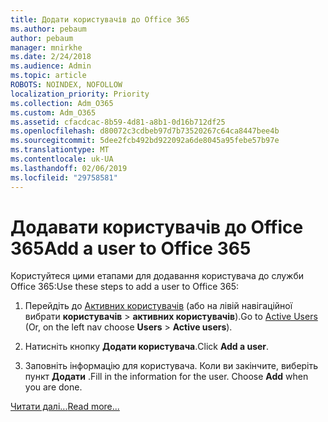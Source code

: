 ```yaml
---
title: Додати користувачів до Office 365
ms.author: pebaum
author: pebaum
manager: mnirkhe
ms.date: 2/24/2018
ms.audience: Admin
ms.topic: article
ROBOTS: NOINDEX, NOFOLLOW
localization_priority: Priority
ms.collection: Adm_O365
ms.custom: Adm_O365
ms.assetid: cfacdcac-8b59-4d81-a8b1-0d16b712df25
ms.openlocfilehash: d80072c3cdbeb97d7b73520267c64ca8447bee4b
ms.sourcegitcommit: 5dee2fcb492bd922092a6de8045a95febe57b97e
ms.translationtype: MT
ms.contentlocale: uk-UA
ms.lasthandoff: 02/06/2019
ms.locfileid: "29758581"
---
```

# <a name="add-a-user-to-office-365"></a><span data-ttu-id="57368-102">Додавати користувачів до Office 365</span><span class="sxs-lookup"><span data-stu-id="57368-102">Add a user to Office 365</span></span>

<span data-ttu-id="57368-103">Користуйтеся цими етапами для додавання користувача до служби Office 365:</span><span class="sxs-lookup"><span data-stu-id="57368-103">Use these steps to add a user to Office 365:</span></span>
  
1. <span data-ttu-id="57368-104">Перейдіть до [Активних користувачів](https://admin.microsoft.com/Adminportal/Home?source=applauncher#/users) (або на лівій навігаційної вибрати **користувачів** \> **активних користувачів**).</span><span class="sxs-lookup"><span data-stu-id="57368-104">Go to [Active Users](https://admin.microsoft.com/Adminportal/Home?source=applauncher#/users) (Or, on the left nav choose **Users** \> **Active users**).</span></span>
    
2. <span data-ttu-id="57368-105">Натисніть кнопку **Додати користувача**.</span><span class="sxs-lookup"><span data-stu-id="57368-105">Click **Add a user**.</span></span>
    
3. <span data-ttu-id="57368-p101">Заповніть інформацію для користувача. Коли ви закінчите, виберіть пункт **Додати** .</span><span class="sxs-lookup"><span data-stu-id="57368-p101">Fill in the information for the user. Choose **Add** when you are done.</span></span> 
    
[<span data-ttu-id="57368-108">Читати далі...</span><span class="sxs-lookup"><span data-stu-id="57368-108">Read more...</span></span>](https://support.office.com/article/1970f7d6-03b5-442f-b385-5880b9c256ec)
  

